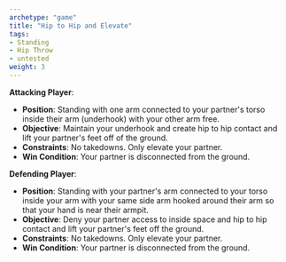 ```yaml
---
archetype: "game"
title: "Hip to Hip and Elevate"
tags:
- Standing
- Hip Throw
- untested
weight: 3
---
```


**Attacking Player**:
  * **Position**: Standing with one arm connected to your partner's torso inside their arm (underhook) with your other arm free.
  * **Objective**: Maintain your underhook and create hip to hip contact and lift your partner's feet off of the ground.
  * **Constraints**: No takedowns. Only elevate your partner.
  * **Win Condition**: Your partner is disconnected from the ground.

**Defending Player**:
  * **Position**: Standing with your partner's arm connected to your torso inside your arm with your same side arm hooked around their arm so that your hand is near their armpit.
  * **Objective**: Deny your partner access to inside space and hip to hip contact and lift your partner's feet off the ground.
  * **Constraints**: No takedowns. Only elevate your partner.
  * **Win Condition**: Your partner is disconnected from the ground.